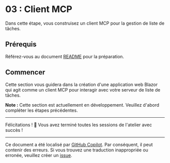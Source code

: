# 03 : Client MCP

Dans cette étape, vous construisez un client MCP pour la gestion de liste de tâches.

## Prérequis

Référez-vous au document [README](../README.md#prerequisites) pour la préparation.

## Commencer

Cette section vous guidera dans la création d'une application web Blazor qui agit comme un client MCP pour interagir avec votre serveur de liste de tâches.

**Note :** Cette section est actuellement en développement. Veuillez d'abord compléter les étapes précédentes.

---

Félicitations ! 🎉 Vous avez terminé toutes les sessions de l'atelier avec succès !

---

Ce document a été localisé par [GitHub Copilot](https://docs.github.com/copilot/about-github-copilot/what-is-github-copilot). Par conséquent, il peut contenir des erreurs. Si vous trouvez une traduction inappropriée ou erronée, veuillez créer un [issue](../../../issues).